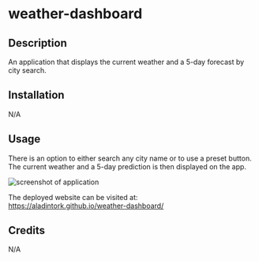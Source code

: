 # weather-dashboard

## Description

An application that displays the current weather and a 5-day forecast by city search.


## Installation

N/A

## Usage

There is an option to either search any city name or to use a preset button. The current weather and a 5-day prediction is then displayed on the app. 

![screenshot of application](https://github.com/AladinTork/weather-dashboard/blob/main/assets/Screenshot%202024-09-19%20at%2012.08.10%E2%80%AFPM.png)

The deployed website can be visited at: https://aladintork.github.io/weather-dashboard/

## Credits

N/A